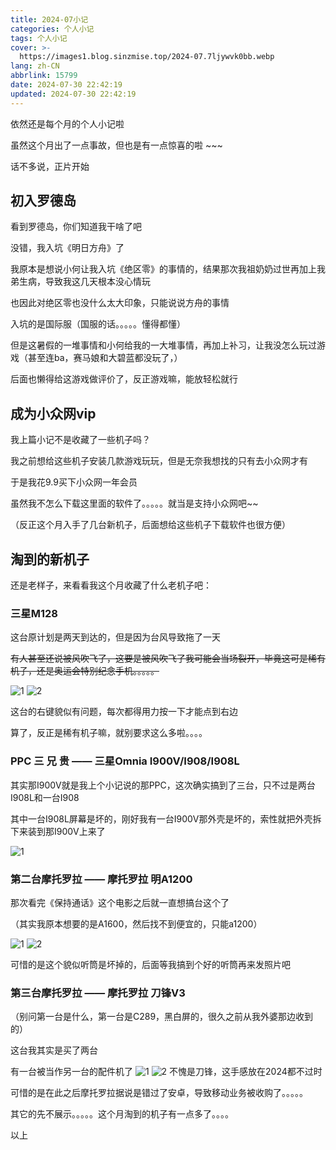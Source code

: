 ```yaml
---
title: 2024-07小记
categories: 个人小记
tags: 个人小记
cover: >-
  https://images1.blog.sinzmise.top/2024-07.7ljywvk0bb.webp
lang: zh-CN
abbrlink: 15799
date: 2024-07-30 22:42:19
updated: 2024-07-30 22:42:19
---
```

依然还是每个月的个人小记啦

虽然这个月出了一点事故，但也是有一点惊喜的啦 ~~~

话不多说，正片开始

## 初入罗德岛
看到罗德岛，你们知道我干啥了吧

没错，我入坑《明日方舟》了

我原本是想说小何让我入坑《绝区零》的事情的，结果那次我祖奶奶过世再加上我弟生病，导致我这几天根本没心情玩

也因此对绝区零也没什么太大印象，只能说说方舟的事情

入坑的是国际服（国服的话。。。。。懂得都懂）

但是这暑假的一堆事情和小何给我的一大堆事情，再加上补习，让我没怎么玩过游戏（甚至连ba，赛马娘和大碧蓝都没玩了，）

后面也懒得给这游戏做评价了，反正游戏嘛，能放轻松就行

## 成为小众网vip
我上篇小记不是收藏了一些机子吗？

我之前想给这些机子安装几款游戏玩玩，但是无奈我想找的只有去小众网才有

于是我花9.9买下小众网一年会员

虽然我不怎么下载这里面的软件了。。。。。就当是支持小众网吧~~

（反正这个月入手了几台新机子，后面想给这些机子下载软件也很方便）

## 淘到的新机子

还是老样子，来看看我这个月收藏了什么老机子吧：
### 三星M128
这台原计划是两天到达的，但是因为台风导致拖了一天

~~有人甚至还说被风吹飞了，这要是被风吹飞了我可能会当场裂开，毕竟这可是稀有机子，还是奥运会特别纪念手机。。。。。~~

![1](https://images1.blog.sinzmise.top/20240731/c1a54fbb55916d8f6620dddf757751d.lvmw822eq.jpg)
![2](https://images1.blog.sinzmise.top/20240731/6fc6b0db81948cb34832ca40e11ec50.6t70wdy9dj.jpg)

这台的右键貌似有问题，每次都得用力按一下才能点到右边

算了，反正是稀有机子嘛，就别要求这么多啦。。。。

### PPC 三 兄 贵 —— 三星Omnia I900V/I908/I908L
其实那I900V就是我上个小记说的那PPC，这次确实搞到了三台，只不过是两台I908L和一台I908

其中一台I908L屏幕是坏的，刚好我有一台I900V那外壳是坏的，索性就把外壳拆下来装到那I900V上来了

![1](https://images1.blog.sinzmise.top/20240731/613ebc652ab401e77260183401c41b0.2venfpyhas.jpg)

### 第二台摩托罗拉 —— 摩托罗拉 明A1200
那次看完《保持通话》这个电影之后就一直想搞台这个了

（其实我原本想要的是A1600，然后找不到便宜的，只能a1200）

![1](https://images1.blog.sinzmise.top/20240731/95f222caa18e68ac9f4291bfdb5d4e6.51e21hq6w3.jpg)
![2](https://images1.blog.sinzmise.top/20240731/416fd6ec87046b4960c74d571c72ee7.73tupjoth9.jpg)

可惜的是这个貌似听筒是坏掉的，后面等我搞到个好的听筒再来发照片吧

### 第三台摩托罗拉 —— 摩托罗拉 刀锋V3
（别问第一台是什么，第一台是C289，黑白屏的，很久之前从我外婆那边收到的）

这台我其实是买了两台

有一台被当作另一台的配件机了
![1](https://images1.blog.sinzmise.top/20240731/020d1e7c98affcf11c42805e0d173fe.1e8idyuhdn.jpg)
![2](https://images1.blog.sinzmise.top/20240731/f50d9ac7fb46d8f6b7506fb5c34ebe4.2venfpyn60.jpg)
不愧是刀锋，这手感放在2024都不过时

可惜的是在此之后摩托罗拉据说是错过了安卓，导致移动业务被收购了。。。。。

其它的先不展示。。。。。这个月淘到的机子有一点多了。。。。

以上
